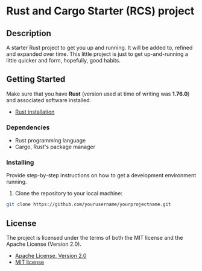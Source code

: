 # Rust and Cargo Starter (RCS) project

## Description

A starter Rust project to get you up and running. It will be added to, refined and expanded over time. This little project is just to get up-and-running a little quicker and form, hopefully, good habits.

## Getting Started

Make sure that you have **Rust** (version used at time of writing was **1.76.0**) and associated software installed.
* [Rust installation](https://doc.rust-lang.org/book/ch01-01-installation.html)

### Dependencies

* Rust programming language
* Cargo, Rust's package manager

### Installing

Provide step-by-step instructions on how to get a development environment running.

1. Clone the repository to your local machine:

```bash
git clone https://github.com/yourusername/yourprojectname.git
```

## License

The project is licensed under the terms of both the MIT license and the Apache License (Version 2.0).

* [Apache License, Version 2.0](https://opensource.org/license/apache-2-0/b)
* [MIT license](https://opensource.org/licenses/MIT)